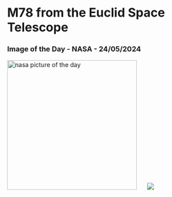 # M78 from the Euclid Space Telescope
### Image of the Day - NASA - 24/05/2024
<img src="https://apod.nasa.gov/apod/image/2405/M78_Euclid_960.jpg" alt="nasa picture of the day" width="300"/>&nbsp; &nbsp; &nbsp; <img src="https://github-readme-streak-stats.herokuapp.com/?user=tempo-riz&theme=merko" >



  
 
 
 
